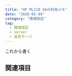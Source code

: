 ```yaml
---
title: "HP ML110 G6の利用メモ"
date: "2020-02-09"
category: "環境設定"
tag:
  - 環境設定
  - server
  - 自宅サーバ
---
```


これから書く

## 関連項目
